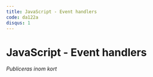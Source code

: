 ```yaml
---
title: JavaScript - Event handlers
code: da122a
disqus: 1
---
```


# JavaScript - Event handlers

*Publiceras inom kort*


